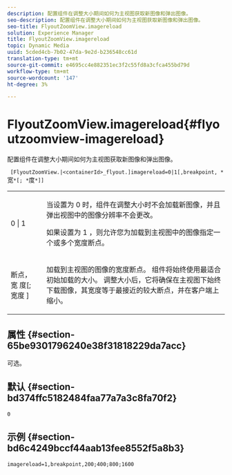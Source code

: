 ```yaml
---
description: 配置组件在调整大小期间如何为主视图获取新图像和弹出图像。
seo-description: 配置组件在调整大小期间如何为主视图获取新图像和弹出图像。
seo-title: FlyoutZoomView.imagereload
solution: Experience Manager
title: FlyoutZoomView.imagereload
topic: Dynamic Media
uuid: 5cded4cb-7b02-47da-9e2d-b236548cc61d
translation-type: tm+mt
source-git-commit: e4695cc4e882351ec3f2c55fd8a3cfca455bd79d
workflow-type: tm+mt
source-wordcount: '147'
ht-degree: 3%

---
```



# FlyoutZoomView.imagereload{#flyoutzoomview-imagereload}

配置组件在调整大小期间如何为主视图获取新图像和弹出图像。

` [FlyoutZoomView.|<containerId>_flyout.]imagereload=0|1[,breakpoint, *`宽`*[; *`度`*]]`

<table id="table_E314540D347D47699C04EB80D20C0721"> 
 <tbody> 
  <tr> 
   <td colname="col1"> <p> <span class="codeph"> 0 | 1 </span> </p> </td> 
   <td colname="col2"> <p>当设置为<span class="codeph"> 0 </span>时，组件在调整大小时不会加载新图像，并且弹出视图中的图像分辨率不会更改。 </p> <p>如果设置为<span class="codeph"> 1 </span>，则允许您为加载到主视图中的图像指定一个或多个宽度断点。 </p> </td> 
  </tr> 
  <tr> 
   <td colname="col1"> <p> <span class="codeph"> 断点， <span class="varname"> 宽 </span>度[; <span class="varname"> 宽度 </span>]  </span> </p> </td> 
   <td colname="col2"> <p>加载到主视图的图像的宽度断点。 组件将始终使用最适合初始加载的大小。 调整大小后，它将确保在主视图下始终下载图像，其宽度等于最接近的较大断点，并在客户端上缩小。 </p> </td> 
  </tr> 
 </tbody> 
</table>

## 属性 {#section-65be9301796240e38f31818229da7acc}

可选。

## 默认 {#section-bd374ffc5182484faa77a7a3c8fa70f2}

`0`

## 示例 {#section-bd6c4249bccf44aab13fee8552f5a8b3}

`imagereload=1,breakpoint,200;400;800;1600`
